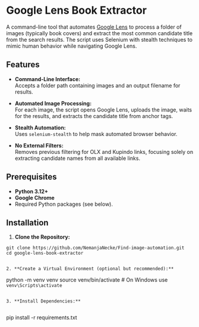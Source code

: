 # Google Lens Book Extractor

A command-line tool that automates [Google Lens](https://lens.google.com) to process a folder of images (typically book covers) and extract the most common candidate title from the search results. The script uses Selenium with stealth techniques to mimic human behavior while navigating Google Lens.

## Features

- **Command-Line Interface:**  
  Accepts a folder path containing images and an output filename for results.
  
- **Automated Image Processing:**  
  For each image, the script opens Google Lens, uploads the image, waits for the results, and extracts the candidate title from anchor tags.

- **Stealth Automation:**  
  Uses `selenium-stealth` to help mask automated browser behavior.

- **No External Filters:**  
  Removes previous filtering for OLX and Kupindo links, focusing solely on extracting candidate names from all available links.

## Prerequisites

- **Python 3.12+**
- **Google Chrome**
- Required Python packages (see below).

## Installation

1. **Clone the Repository:**

```
git clone https://github.com/NemanjaNecke/Find-image-automation.git
cd google-lens-book-extractor


2. **Create a Virtual Environment (optional but recommended):**

```
python -m venv venv
source venv/bin/activate  # On Windows use `venv\Scripts\activate`
```

3. **Install Dependencies:**


```
pip install -r requirements.txt

